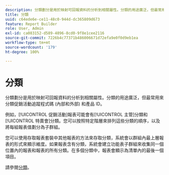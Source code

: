 ```yaml
---
description: 分類劃分是用於映射可回報資料的分析到相關屬性。分類的用途廣泛，但最常用來分類促銷活動追蹤程式碼 (內部和外部) 和產品 ID。
title: 分類
uuid: c64ede6e-ce11-48c0-944d-dc365809d673
feature: Report Builder
role: User, Admin
exl-id: ca083152-d589-4896-8cd0-9f8e1cee2116
source-git-commit: 7226b4c77371b486006671d72efa9e0f0d9eb1ea
workflow-type: tm+mt
source-wordcount: '179'
ht-degree: 100%

---
```


# 分類

分類劃分是用於映射可回報資料的分析到相關屬性。分類的用途廣泛，但最常用來分類促銷活動追蹤程式碼 (內部和外部) 和產品 ID。

例如，[!UICONTROL 促銷活動]報表可能會有[!UICONTROL 主管]分類和[!UICONTROL 特賣會]分類。您可以按照特定階層來排列這些分類的順序，以及將每組報表值劃分為子群組。

您可以使用存取報表套裝中其他報表的方法來存取分類，系統會以群組內最上層報表的形式來顯示維度。如果報表含有分類，系統會建立功能表子群組來收集同一個位置內的報表和報表的所有分類。在多個分類中，報表會顯示為清單內的最後一個項目。

請參閱[分類](/help/components/classifications/c-classifications.md)。
